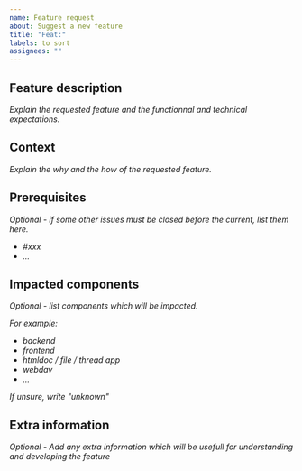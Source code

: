 ```yaml
---
name: Feature request
about: Suggest a new feature
title: "Feat:"
labels: to sort
assignees: ""
---
```


## Feature description

*Explain the requested feature and the functionnal and technical expectations.*

## Context

*Explain the why and the how of the requested feature.*

## Prerequisites

*Optional - if some other issues must be closed before the current, list them here.*

- *#xxx*
- *...*

## Impacted components

*Optional - list components which will be impacted.*

*For example:*

- *backend*
- *frontend*
- *htmldoc / file / thread app*
- *webdav*
- *...*

*If unsure, write "unknown"*

## Extra information

*Optional - Add any extra information which will be usefull for understanding and developing the feature*
